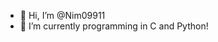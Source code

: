 - 👋 Hi, I’m @Nim09911
- 🌱 I’m currently programming in C and Python!

<!---
Nim09911/Nim09911 is a ✨ special ✨ repository because its `README.md` (this file) appears on your GitHub profile.
You can click the Preview link to take a look at your changes.
--->

